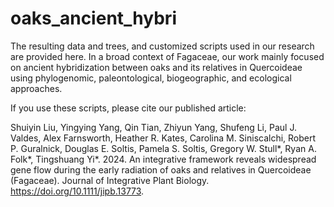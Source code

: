 # oaks_ancient_hybri
The resulting data and trees, and customized scripts used in our research are provided here. In a broad context of Fagaceae, our work mainly focused on ancient hybridization between oaks and its relatives in Quercoideae using phylogenomic, paleontological, biogeographic, and ecological approaches.


If you use these scripts, please cite our published article:

Shuiyin Liu, Yingying Yang, Qin Tian, Zhiyun Yang, Shufeng Li, Paul J. Valdes, Alex Farnsworth, Heather R. Kates, Carolina M. Siniscalchi, Robert P. Guralnick, Douglas E. Soltis, Pamela S. Soltis, Gregory W. Stull*, Ryan A. Folk*, Tingshuang Yi*. 2024. An integrative framework reveals widespread gene flow during the early radiation of oaks and relatives in Quercoideae (Fagaceae). Journal of Integrative Plant Biology. https://doi.org/10.1111/jipb.13773.

